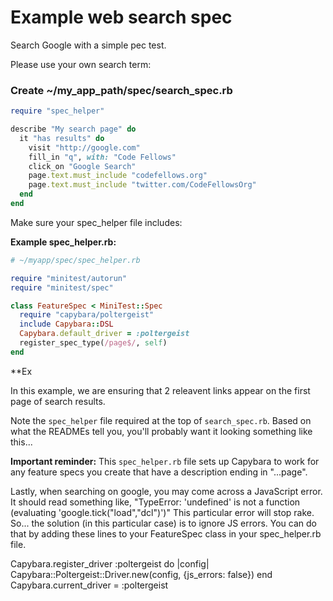 # Example web search spec

Search Google with a simple pec test.

Please use your own search term:

### Create ~/my_app_path/spec/search_spec.rb

```ruby
require "spec_helper"

describe "My search page" do
  it "has results" do
    visit "http://google.com"
    fill_in "q", with: "Code Fellows"
    click_on "Google Search"
    page.text.must_include "codefellows.org"
    page.text.must_include "twitter.com/CodeFellowsOrg"
  end
end
  ```

Make sure your spec_helper file includes:

**Example spec_helper.rb:**
```ruby
# ~/myapp/spec/spec_helper.rb

require "minitest/autorun"
require "minitest/spec"

class FeatureSpec < MiniTest::Spec
  require "capybara/poltergeist"
  include Capybara::DSL
  Capybara.default_driver = :poltergeist
  register_spec_type(/page$/, self)
end
```

**Ex

In this example, we are ensuring that 2 releavent links appear on the first page of search results.

Note the `spec_helper` file required at the top of `search_spec.rb`. Based on what the READMEs tell you, you'll probably want it looking something like this...


**Important reminder:** This `spec_helper.rb` file sets up Capybara to work for any feature specs you create that have a description ending in "...page".

Lastly, when searching on google, you may come across a JavaScript error. It should read something like, "TypeError: 'undefined' is not a function (evaluating 'google.tick("load","dcl")')" This particular error will stop rake.  So... the solution (in this particular case) is to ignore JS errors.  You can do that by adding these lines to your FeatureSpec class in your spec_helper.rb file.

Capybara.register_driver :poltergeist do |config|
    Capybara::Poltergeist::Driver.new(config, {js_errors: false})
end
Capybara.current_driver = :poltergeist
